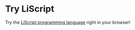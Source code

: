 # Try LiScript

Try the [LiScript programming language](https://github.com/viclib/LiScript) right in your browser!